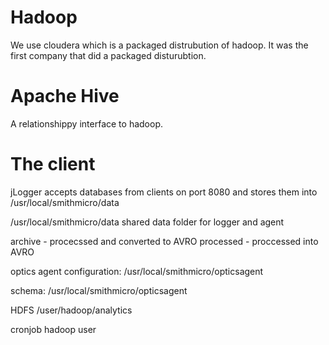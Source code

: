 # Hadoop

We use cloudera which is a packaged distrubution of hadoop. It was the first company that did a packaged disturubtion.

# Apache Hive

A relationshippy interface to hadoop.

# The client


jLogger accepts databases from clients on port 8080 and stores them into /usr/local/smithmicro/data 

/usr/local/smithmicro/data shared data folder for logger and agent



archive - procecssed and converted to AVRO
processed - proccessed into AVRO

optics agent
configuration: /usr/local/smithmicro/opticsagent

schema: /usr/local/smithmicro/opticsagent

 
HDFS /user/hadoop/analytics


cronjob hadoop user

